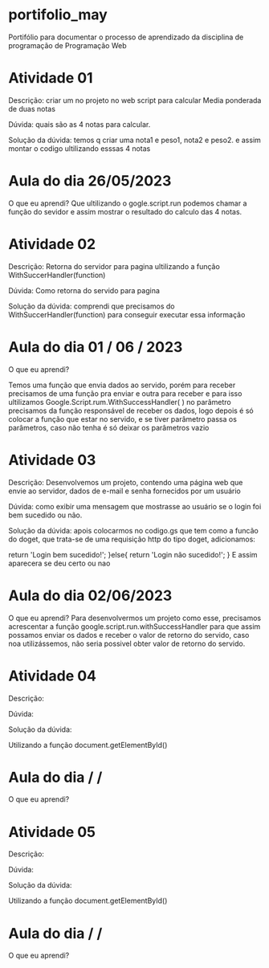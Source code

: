 # portifolio_may
Portifólio para documentar o processo de aprendizado da disciplina de programação de Programação Web

<h1>Atividade 01</h1>

Descrição: criar um no projeto no web script para calcular Media ponderada de duas notas 

Dúvida: quais são as 4 notas para calcular.

Solução da dúvida: temos q criar uma nota1 e peso1, nota2 e peso2. e assim montar o codigo ultilizando esssas 4 notas 

<h1> Aula do dia   26/05/2023     </h1>

O que eu aprendi? Que ultilizando o gogle.script.run podemos chamar a função do sevidor e assim mostrar o resultado do calculo das 4 notas.


<h1>Atividade 02</h1>

Descrição: Retorna  do servidor para pagina ultilizando a função WithSuccerHandler(function)

Dúvida: Como retorna do servido para pagina 

Solução da dúvida: comprendi que precisamos do WithSuccerHandler(function) para conseguir executar essa informação

<h1> Aula do dia   01 / 06 / 2023  </h1>

O que eu aprendi?

Temos uma função que envia dados ao servido, porém para receber precisamos de uma função pra enviar e outra para receber e para isso
ultilizamos Google.Script.rum.WithSuccessHandler( ) 
no parâmetro precisamos da função responsável de receber os dados, logo depois é só colocar a função que estar no servido, e se tiver parâmetro passa os parâmetros, caso não tenha é só deixar os parâmetros vazio


<h1>Atividade 03</h1>

Descrição: Desenvolvemos um projeto, contendo uma página
web que envie ao servidor, dados de e-mail e senha fornecidos por um usuário

Dúvida: como exibir uma mensagem
que mostrasse ao usuário se o login foi bem sucedido ou não. 

Solução da dúvida: apois colocarmos no codigo.gs que tem como a funcão do doget, que trata-se de uma requisição http do tipo doget, adicionamos:

return 'Login bem sucedido!';
}else{
  return 'Login não sucedido!';
}
E assim aparecera se deu certo ou nao
  
<h1> Aula do dia   02/06/2023  </h1>

O que eu aprendi?
Para desenvolvermos um projeto como esse, precisamos acrescentar a função  google.script.run.withSuccessHandler para que assim possamos enviar os dados e receber o valor de retorno do servido, caso noa utilizássemos, não seria possivel obter valor de retorno do servido.


<h1>Atividade 04</h1>

Descrição: 

Dúvida:

Solução da dúvida:

Utilizando a função document.getElementById()

<h1> Aula do dia    /   /     </h1>

O que eu aprendi?


<h1>Atividade 05</h1>

Descrição: 

Dúvida:

Solução da dúvida:

Utilizando a função document.getElementById()

<h1> Aula do dia    /   /     </h1>

O que eu aprendi?
